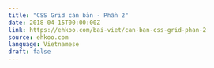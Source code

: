 ```yaml
---
title: "CSS Grid căn bản - Phần 2"
date: 2018-04-15T00:00:00Z
link: https://ehkoo.com/bai-viet/can-ban-css-grid-phan-2
source: ehkoo.com
language: Vietnamese
draft: false
---
```

